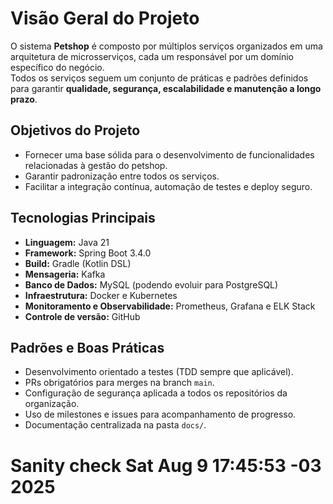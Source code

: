 # Visão Geral do Projeto

O sistema **Petshop** é composto por múltiplos serviços organizados em uma arquitetura de microsserviços, cada um responsável por um domínio específico do negócio.  
Todos os serviços seguem um conjunto de práticas e padrões definidos para garantir **qualidade, segurança, escalabilidade e manutenção a longo prazo**.

## Objetivos do Projeto
- Fornecer uma base sólida para o desenvolvimento de funcionalidades relacionadas à gestão do petshop.
- Garantir padronização entre todos os serviços.
- Facilitar a integração contínua, automação de testes e deploy seguro.

## Tecnologias Principais
- **Linguagem:** Java 21
- **Framework:** Spring Boot 3.4.0
- **Build:** Gradle (Kotlin DSL)
- **Mensageria:** Kafka
- **Banco de Dados:** MySQL (podendo evoluir para PostgreSQL)
- **Infraestrutura:** Docker e Kubernetes
- **Monitoramento e Observabilidade:** Prometheus, Grafana e ELK Stack
- **Controle de versão:** GitHub

## Padrões e Boas Práticas
- Desenvolvimento orientado a testes (TDD sempre que aplicável).
- PRs obrigatórios para merges na branch `main`.
- Configuração de segurança aplicada a todos os repositórios da organização.
- Uso de milestones e issues para acompanhamento de progresso.
- Documentação centralizada na pasta `docs/`.
# Sanity check Sat Aug  9 17:45:53 -03 2025
